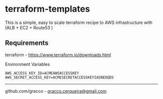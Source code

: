 terraform-templates
=========

This is a simple, easy to scale terraform recipe to AWS infrastructure with (ALB + EC2 + Route53 )


Requirements
------------
terraform - https://www.terraform.io/downloads.html

Environment Variables
 ```
AWS_ACCESS_KEY_ID=ACMEAWSACCESSKEY
AWS_SECRET_ACCESS_KEY=ACMESECRETACCESSKEYIASNEOQDS
```
------------------

github.com/gracco - gracco.cerqueira@gmail.com

